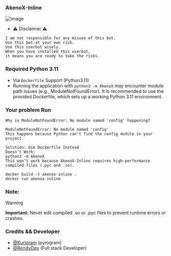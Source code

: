 ### AkenoX-Inline
![Image](https://github.com/user-attachments/assets/46938fcc-81aa-434f-beff-e26b684aa52c)
- ⚠️ Disclaimer ⚠️
```
I am not responsible for any misuse of this bot.
Use this bot at your own risk.
Use this userbot wisely.
When you have installed this userbot,
it means you are ready to take the risks.
```
### Required Python 3.11
- Via `Dockerfile` Support (Python3.11)
- Running the application with `python3 -m AkenoX` may encounter module path issues (e.g., ModuleNotFoundError). It is recommended to use the provided Dockerfile, which sets up a working Python 3.11 environment.
### Your problem Run
```
Why is ModuleNotFoundError: No module named 'config' happening?

ModuleNotFoundError: No module named 'config'
This happens because Python can't find the config module in your project.

Solution: Use Dockerfile Instead
Doesn’t Work:
python3 -m AkenoX
This won’t work because AkenoX-Inline requires high-performance compiled files (.pyc and .so).
```
```
docker build -t akenox-inline .
docker run akenox-inline
```

### Note:
> [!WARNING]
> <b>Important:</b> Never edit compiled .so or .pyc files to prevent runtime errors or crashes.

### Credits && Developer
- [@Kurigram](https://github.com/KurimuzonAkuma/pyrogram) (pyrogram)
- [@RendyDev](https://t.me/xtdevs) (Full stack Developer)
